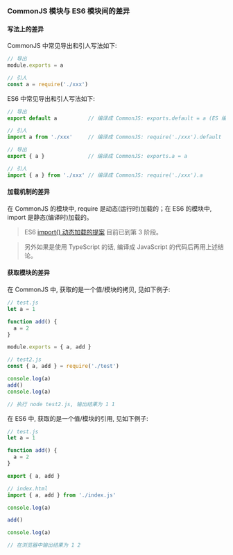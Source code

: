 ### CommonJS 模块与 ES6 模块间的差异

#### 写法上的差异

CommonJS 中常见导出和引人写法如下:

```js
// 导出
module.exports = a

// 引人
const a = require('./xxx')
```

ES6 中常见导出和引人写法如下:

```js
// 导出
export default a          // 编译成 CommonJS: exports.default = a (ES 编译成的 CommonJS 形式)

// 引人
import a from './xxx'     // 编译成 CommonJS: require('./xxx').default

// 导出
export { a }              // 编译成 CommonJS: exports.a = a

// 引人
import { a } from './xxx' // 编译成 CommonJS: require('./xxx').a
```

#### 加载机制的差异

在 CommonJS 的模块中, require 是动态(运行时)加载的；在 ES6 的模块中, import 是静态(编译时)加载的。

> ES6 [import() 动态加载的提案](https://github.com/tc39/proposal-dynamic-import) 目前已到第 3 阶段。

> 另外如果是使用 TypeScript 的话, 编译成 JavaScript 的代码后再用上述结论。

#### 获取模块的差异

在 CommonJS 中, 获取的是一个值/模块的拷贝, 见如下例子:

```js
// test.js
let a = 1

function add() {
  a = 2
}

module.exports = { a, add }

// test2.js
const { a, add } = require('./test')

console.log(a)
add()
console.log(a)

// 执行 node test2.js, 输出结果为 1 1
```

在 ES6 中, 获取的是一个值/模块的引用, 见如下例子:

```js
// test.js
let a = 1

function add() {
  a = 2
}

export { a, add }

// index.html
import { a, add } from './index.js'

console.log(a)

add()

console.log(a)

// 在浏览器中输出结果为 1 2
```

